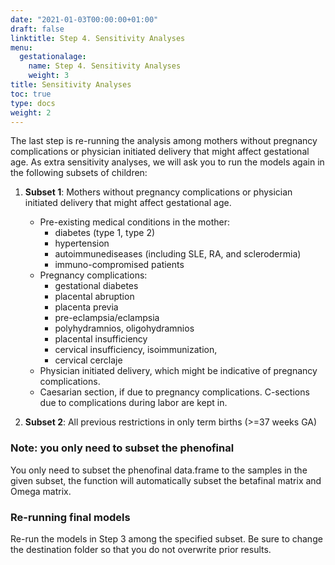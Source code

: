```yaml
---
date: "2021-01-03T00:00:00+01:00"
draft: false
linktitle: Step 4. Sensitivity Analyses
menu:
  gestationalage:
    name: Step 4. Sensitivity Analyses
    weight: 3
title: Sensitivity Analyses
toc: true
type: docs
weight: 2
---
```


The last step is re-running the analysis among mothers without pregnancy complications or physician initiated delivery that might affect gestational age. As extra sensitivity analyses, we will ask you to run the models again in the following subsets of children:

1.	**Subset 1**: Mothers without pregnancy complications or physician initiated delivery that might affect gestational age. 
    +	Pre-existing medical conditions in the mother: 
        - diabetes (type 1, type 2)
        - hypertension
        - autoimmunediseases (including SLE, RA, and sclerodermia)
        - immuno-compromised patients
    +	Pregnancy complications:
        - gestational diabetes
        - placental abruption 
        - placenta previa
        - pre-eclampsia/eclampsia
        - polyhydramnios, oligohydramnios
        - placental insufficiency
        - cervical insufficiency, isoimmunization, 
        - cervical cerclaje
    + Physician initiated delivery, which might be indicative of pregnancy complications.
    + Caesarian section, if due to pregnancy complications. C-sections due to complications during labor are kept in.  
    
2.	**Subset 2**: All previous restrictions in only term births (>=37 weeks GA)

### Note: you only need to subset the phenofinal

You only need to subset the phenofinal data.frame to the samples in the given subset, the function will automatically subset the betafinal matrix and Omega matrix.

### Re-running final models

Re-run the models in Step 3 among the specified subset. Be sure to change the destination folder so that you do not overwrite prior results.